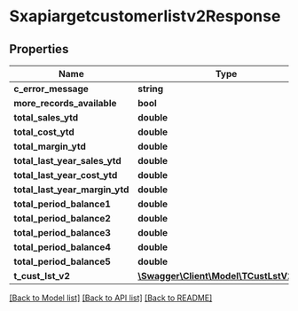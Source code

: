 # Sxapiargetcustomerlistv2Response

## Properties
Name | Type | Description | Notes
------------ | ------------- | ------------- | -------------
**c_error_message** | **string** |  | [optional] 
**more_records_available** | **bool** |  | [optional] 
**total_sales_ytd** | **double** |  | [optional] 
**total_cost_ytd** | **double** |  | [optional] 
**total_margin_ytd** | **double** |  | [optional] 
**total_last_year_sales_ytd** | **double** |  | [optional] 
**total_last_year_cost_ytd** | **double** |  | [optional] 
**total_last_year_margin_ytd** | **double** |  | [optional] 
**total_period_balance1** | **double** |  | [optional] 
**total_period_balance2** | **double** |  | [optional] 
**total_period_balance3** | **double** |  | [optional] 
**total_period_balance4** | **double** |  | [optional] 
**total_period_balance5** | **double** |  | [optional] 
**t_cust_lst_v2** | [**\Swagger\Client\Model\TCustLstV2Resp**](TCustLstV2Resp.md) |  | [optional] 

[[Back to Model list]](../README.md#documentation-for-models) [[Back to API list]](../README.md#documentation-for-api-endpoints) [[Back to README]](../README.md)



